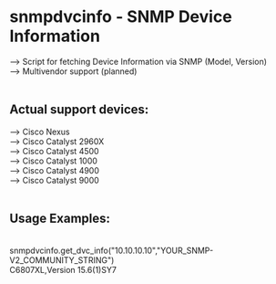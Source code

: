 # snmpdvcinfo - SNMP Device Information
--> Script for fetching Device Information via SNMP (Model, Version)  <br />
--> Multivendor support (planned) <br />
<br />
## Actual support devices:
--> Cisco Nexus <br />
--> Cisco Catalyst 2960X <br />
--> Cisco Catalyst 4500 <br />
--> Cisco Catalyst 1000 <br />
--> Cisco Catalyst 4900 <br />
--> Cisco Catalyst 9000 <br />
<br />
## Usage Examples:
<br />
snmpdvcinfo.get_dvc_info("10.10.10.10","YOUR_SNMP-V2_COMMUNITY_STRING") <br />
C6807XL,Version 15.6(1)SY7 <br />
